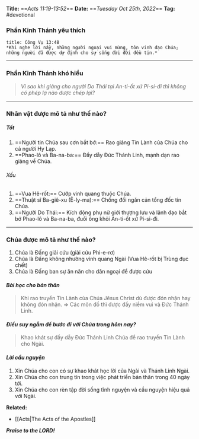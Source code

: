 **Title:** ==*Acts 11:19-13:52*==
**Date:** ==*Tuesday Oct 25th, 2022*==
**Tag:** #devotional

### **Phần Kinh Thánh yêu thích**
```ad-bible
title: Công Vụ 13:48
*Khi nghe lời nầy, những người ngoại vui mừng, tôn vinh đạo Chúa; những người đã được dự định cho sự sống đời đời đều tin.*

```
----
### **Phần Kinh Thánh khó hiểu**
> *Vì sao khi giảng cho người Do Thái tại An-ti-ốt xứ Pi-si-đi thì không có phép lạ nào được chép lại?*
----
### **Nhân vật được mô tả như thế nào?**
##### Tốt
1. ==Người tin Chúa sau cơn bắt bớ:== Rao giảng Tin Lành của Chúa cho cả người Hy Lạp.
2. ==Phao-lô và Ba-na-ba:== Đầy dẫy Đức Thánh Linh, mạnh dạn rao giảng về Chúa.
###### Xấu
1. ==Vua Hê-rốt:== Cướp vinh quang thuộc Chúa.
2. ==Thuật sĩ Ba-giê-xu (Ê-ly-ma):== Chống đối ngăn cản tổng đốc tin Chúa.
3. ==Người Do Thái:== Kích động phụ nữ giới thượng lưu và lãnh đạo bắt bớ Phao-lô và Ba-na-ba, đuổi ông khỏi An-ti-ốt xứ Pi-si-đi.
----
### **Chúa được mô tả như thế nào?**
1. Chúa là Đấng giải cứu (giải cứu Phi-e-rơ)
2. Chúa là Đấng không nhường vinh quang Ngài (Vua Hê-rốt bị Trùng đục chết)
3. Chúa là Đấng ban sự ăn năn cho dân ngoại để được cứu
#### *Bài học cho bản thân*
> Khi rao truyền Tin Lành của Chúa Jêsus Christ dù được đón nhận hay không đón nhận.
> => Các môn đồ thì được đầy niềm vui và Đức Thánh Linh.
#### *Điều suy ngẫm để bước đi với Chúa trong hôm nay?*
>Khao khát sự đầy dẫy Đức Thánh Linh Chúa để rao truyền Tin Lành cho Ngài.
#### *Lời cầu nguyện*
1. Xin Chúa cho con có sự khao khát học lời của Ngài và Thánh Linh Ngài.
2. Xin Chúa cho con trung tín trong việc phát triển bản thân trong 40 ngày tới.
3. Xin Chúa cho con rèn tập đời sống tĩnh nguyện và cầu nguyện hiệu quả với Ngài.


**Related:**
- [[Acts|The Acts of the Apostles]]


***Praise to the LORD!***